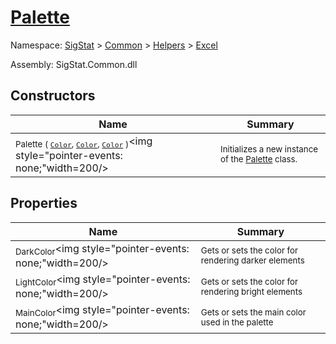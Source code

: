 # [Palette](./Palette.md)

Namespace: [SigStat]() > [Common](./../../README.md) > [Helpers](./../README.md) > [Excel](./README.md)

Assembly: SigStat.Common.dll


## Constructors

| Name | Summary | 
| --- | --- | 
| <sub>Palette ( [`Color`](https://docs.microsoft.com/en-us/dotnet/api/System.Drawing.Color), [`Color`](https://docs.microsoft.com/en-us/dotnet/api/System.Drawing.Color), [`Color`](https://docs.microsoft.com/en-us/dotnet/api/System.Drawing.Color) )</sub><img style="pointer-events: none;"width=200/></div>| <sub>Initializes a new instance of the [Palette](https://github.com/hargitomi97/sigstat/blob/master/docs/md/SigStat/Common/Helpers/Excel/Palette.md) class.</sub>| <br>


## Properties

| Name | Summary | 
| --- | --- | 
| <sub>DarkColor</sub><img style="pointer-events: none;"width=200/></div>| <sub>Gets or sets the color for rendering darker elements</sub>| <br>
| <sub>LightColor</sub><img style="pointer-events: none;"width=200/></div>| <sub>Gets or sets the color for rendering bright elements</sub>| <br>
| <sub>MainColor</sub><img style="pointer-events: none;"width=200/></div>| <sub>Gets or sets the main color used in the palette</sub>| <br>


